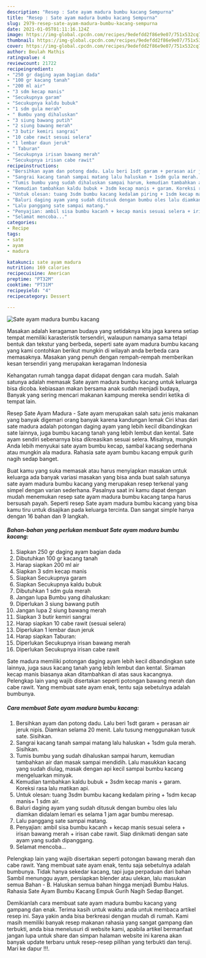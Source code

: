 ```yaml
---
description: "Resep : Sate ayam madura bumbu kacang Sempurna"
title: "Resep : Sate ayam madura bumbu kacang Sempurna"
slug: 2979-resep-sate-ayam-madura-bumbu-kacang-sempurna
date: 2021-01-05T01:11:16.124Z
image: https://img-global.cpcdn.com/recipes/9edefdd2f86e9e07/751x532cq70/sate-ayam-madura-bumbu-kacang-foto-resep-utama.jpg
thumbnail: https://img-global.cpcdn.com/recipes/9edefdd2f86e9e07/751x532cq70/sate-ayam-madura-bumbu-kacang-foto-resep-utama.jpg
cover: https://img-global.cpcdn.com/recipes/9edefdd2f86e9e07/751x532cq70/sate-ayam-madura-bumbu-kacang-foto-resep-utama.jpg
author: Beulah Mathis
ratingvalue: 4
reviewcount: 21722
recipeingredient:
- "250 gr daging ayam bagian dada"
- "100 gr kacang tanah"
- "200 ml air"
- "3 sdm kecap manis"
- "Secukupnya garam"
- "Secukupnya kaldu bubuk"
- "1 sdm gula merah"
- " Bumbu yang dihaluskan"
- "3 siung bawang putih"
- "2 siung bawang merah"
- "3 butir kemiri sangrai"
- "10 cabe rawit sesuai selera"
- "1 lembar daun jeruk"
- " Taburan"
- "Secukupnya irisan bawang merah"
- "Secukupnya irisan cabe rawit"
recipeinstructions:
- "Bersihkan ayam dan potong dadu. Lalu beri 1sdt garam + perasan air jeruk nipis. Diamkan selama 20 menit. Lalu tusung menggunakan tusuk sate. Sisihkan."
- "Sangrai kacang tanah sampai matang lalu haluskan + 1sdm gula merah. Sisihkan."
- "Tumis bumbu yang sudah dihaluskan sampai harum, kemudian tambahkan air dan masak sampai mendidih. Lalu masukkan kacang yang sudah diulag, masak dengan api kecil sampai bumbu kacang mengeluarkan minyak."
- "Kemudian tambahkan kaldu bubuk + 3sdm kecap manis + garam. Koreksi rasa lalu matikan api."
- "Untuk olesan: tuang 3sdm bumbu kacang kedalam piring + 1sdm kecap manis+ 1 sdm air."
- "Baluri daging ayam yang sudah ditusuk dengan bumbu oles lalu diamkan didalam lemari es selama 1 jam agar bumbu meresap."
- "Lalu panggang sate sampai matang."
- "Penyajian: ambil sisa bumbu kacanh + kecap manis sesuai selera + irisan bawang merah + irisan cabe rawit. Siap dinikmati dengan sate ayam yang sudah dipanggang."
- "Selamat mencoba..."
categories:
- Recipe
tags:
- sate
- ayam
- madura

katakunci: sate ayam madura 
nutrition: 169 calories
recipecuisine: American
preptime: "PT32M"
cooktime: "PT31M"
recipeyield: "4"
recipecategory: Dessert

---
```



![Sate ayam madura bumbu kacang](https://img-global.cpcdn.com/recipes/9edefdd2f86e9e07/751x532cq70/sate-ayam-madura-bumbu-kacang-foto-resep-utama.jpg)

Masakan adalah keragaman budaya yang setidaknya kita jaga karena setiap tempat memiliki karasteristik tersendiri, walaupun namanya sama tetapi bentuk dan tekstur yang berbeda, seperti sate ayam madura bumbu kacang yang kami contohkan berikut mungkin di wilayah anda berbeda cara memasaknya. Masakan yang penuh dengan rempah-rempah memberikan kesan tersendiri yang merupakan keragaman Indonesia

Kehangatan rumah tangga dapat didapat dengan cara mudah. Salah satunya adalah memasak Sate ayam madura bumbu kacang untuk keluarga bisa dicoba. kebiasaan makan bersama anak sudah menjadi budaya, Banyak yang sering mencari makanan kampung mereka sendiri ketika di tempat lain.

Resep Sate Ayam Madura - Sate ayam merupakan salah satu jenis makanan yang banyak digemari orang banyak karena kandungan lemak Ciri khas dari sate madura adalah potongan daging ayam yang lebih kecil dibandingkan sate lainnya, juga bumbu kacang tanah yang lebih lembut dan kental. Sate ayam sendiri sebenarnya bisa dikreasikan sesuai selera. Misalnya, mungkin Anda lebih menyukai sate ayam bumbu kecap, sambal kacang sederhana atau mungkin ala madura. Rahasia sate ayam bumbu kacang empuk gurih nagih sedap banget.

Buat kamu yang suka memasak atau harus menyiapkan masakan untuk keluarga ada banyak variasi masakan yang bisa anda buat salah satunya sate ayam madura bumbu kacang yang merupakan resep terkenal yang simpel dengan varian sederhana. Pasalnya saat ini kamu dapat dengan mudah menemukan resep sate ayam madura bumbu kacang tanpa harus bersusah payah.
Seperti resep Sate ayam madura bumbu kacang yang bisa kamu tiru untuk disajikan pada keluarga tercinta. Dan sangat simple hanya dengan 16 bahan dan 9 langkah.


<!--inarticleads1-->

##### Bahan-bahan yang perlukan membuat Sate ayam madura bumbu kacang:

1. Siapkan 250 gr daging ayam bagian dada
1. Dibutuhkan 100 gr kacang tanah
1. Harap siapkan 200 ml air
1. Siapkan 3 sdm kecap manis
1. Siapkan Secukupnya garam
1. Siapkan Secukupnya kaldu bubuk
1. Dibutuhkan 1 sdm gula merah
1. Jangan lupa  Bumbu yang dihaluskan:
1. Diperlukan 3 siung bawang putih
1. Jangan lupa 2 siung bawang merah
1. Siapkan 3 butir kemiri sangrai
1. Harap siapkan 10 cabe rawit (sesuai selera)
1. Diperlukan 1 lembar daun jeruk
1. Harap siapkan  Taburan:
1. Diperlukan Secukupnya irisan bawang merah
1. Diperlukan Secukupnya irisan cabe rawit


Sate madura memiliki potongan daging ayam lebih kecil dibandingkan sate lainnya, juga saus kacang tanah yang lebih lembut dan kental. Siraman kecap manis biasanya akan ditambahkan di atas saus kacangnya. Pelengkap lain yang wajib disertakan seperti potongan bawang merah dan cabe rawit. Yang membuat sate ayam enak, tentu saja sebetulnya adalah bumbunya. 

<!--inarticleads2-->

##### Cara membuat  Sate ayam madura bumbu kacang:

1. Bersihkan ayam dan potong dadu. Lalu beri 1sdt garam + perasan air jeruk nipis. Diamkan selama 20 menit. Lalu tusung menggunakan tusuk sate. Sisihkan.
1. Sangrai kacang tanah sampai matang lalu haluskan + 1sdm gula merah. Sisihkan.
1. Tumis bumbu yang sudah dihaluskan sampai harum, kemudian tambahkan air dan masak sampai mendidih. Lalu masukkan kacang yang sudah diulag, masak dengan api kecil sampai bumbu kacang mengeluarkan minyak.
1. Kemudian tambahkan kaldu bubuk + 3sdm kecap manis + garam. Koreksi rasa lalu matikan api.
1. Untuk olesan: tuang 3sdm bumbu kacang kedalam piring + 1sdm kecap manis+ 1 sdm air.
1. Baluri daging ayam yang sudah ditusuk dengan bumbu oles lalu diamkan didalam lemari es selama 1 jam agar bumbu meresap.
1. Lalu panggang sate sampai matang.
1. Penyajian: ambil sisa bumbu kacanh + kecap manis sesuai selera + irisan bawang merah + irisan cabe rawit. Siap dinikmati dengan sate ayam yang sudah dipanggang.
1. Selamat mencoba...


Pelengkap lain yang wajib disertakan seperti potongan bawang merah dan cabe rawit. Yang membuat sate ayam enak, tentu saja sebetulnya adalah bumbunya. Tidak hanya sekedar kacang, tapi juga perpaduan dari bahan Sambil menunggu ayam, persiapkan blender atau ulekan, lalu masukan semua Bahan - B. Haluskan semua bahan hingga menjadi Bumbu Halus. Rahasia Sate Ayam Bumbu Kacang Empuk Gurih Nagih Sedap Banget. 

Demikianlah cara membuat sate ayam madura bumbu kacang yang gampang dan enak. Terima kasih untuk waktu anda untuk membaca artikel resep ini. Saya yakin anda bisa berkreasi dengan mudah di rumah. Kami masih memiliki banyak resep makanan rahasia yang sangat gampang dan terbukti, anda bisa menelusuri di website kami, apabila artikel bermanfaat jangan lupa untuk share dan simpan halaman website ini karena akan banyak update terbaru untuk resep-resep pilihan yang terbukti dan teruji. Mari ke dapur !!!. 
